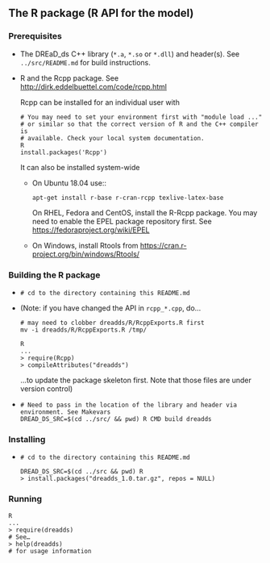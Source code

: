 ## The R package (R API for the model)

### Prerequisites

* The DREaD_ds C++ library (`*.a`, `*.so` or `*.dll`) and
  header(s). See `../src/README.md` for build instructions.

* R and the Rcpp package. See
  http://dirk.eddelbuettel.com/code/rcpp.html

  Rcpp can be installed for an individual user with
  ```
  # You may need to set your environment first with "module load ..."
  # or similar so that the correct version of R and the C++ compiler is
  # available. Check your local system documentation.
  R
  install.packages('Rcpp')
  ```

  It can also be installed system-wide

  * On Ubuntu 18.04 use::
    ```
    apt-get install r-base r-cran-rcpp texlive-latex-base
    ```
    On RHEL, Fedora and CentOS, install the R-Rcpp package. You may need
    to enable the EPEL package repository first. See
    https://fedoraproject.org/wiki/EPEL

  * On Windows, install Rtools from
    https://cran.r-project.org/bin/windows/Rtools/

### Building the R package

* ```
  # cd to the directory containing this README.md
  ```

* (Note: if you have changed the API in `rcpp_*.cpp`, do…
  ```
  # may need to clobber dreadds/R/RcppExports.R first
  mv -i dreadds/R/RcppExports.R /tmp/

  R
  ...
  > require(Rcpp)
  > compileAttributes("dreadds")
  ```
  …to update the package skeleton first. Note that those files are under
  version control)


* ```
  # Need to pass in the location of the library and header via environment. See Makevars
  DREAD_DS_SRC=$(cd ../src/ && pwd) R CMD build dreadds
  ```

### Installing
* ```
  # cd to the directory containing this README.md

  DREAD_DS_SRC=$(cd ../src && pwd) R
  > install.packages("dreadds_1.0.tar.gz", repos = NULL)
  ```

### Running
```
R
...
> require(dreadds)
# See…
> help(dreadds)
# for usage information
```
